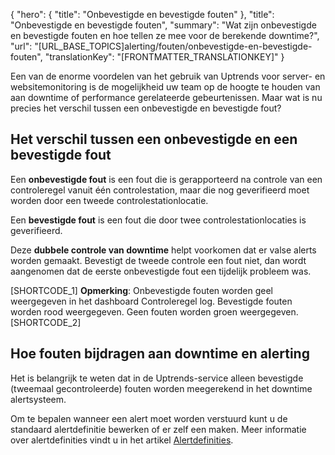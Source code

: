 {
  "hero": {
    "title": "Onbevestigde en bevestigde fouten"
  },
  "title": "Onbevestigde en bevestigde fouten",
  "summary": "Wat zijn onbevestigde en bevestigde fouten en hoe tellen ze mee voor de berekende downtime?",
  "url": "[URL_BASE_TOPICS]alerting/fouten/onbevestigde-en-bevestigde-fouten",
  "translationKey": "[FRONTMATTER_TRANSLATIONKEY]"
}

Een van de enorme voordelen van het gebruik van Uptrends voor server- en websitemonitoring is de mogelijkheid uw team op de hoogte te houden van aan downtime of performance gerelateerde gebeurtenissen. Maar wat is nu precies het verschil tussen een onbevestigde en bevestigde fout?

## Het verschil tussen een onbevestigde en een bevestigde fout

Een **onbevestigde fout** is een fout die is gerapporteerd na controle van een controleregel vanuit één controlestation, maar die nog geverifieerd moet worden door een tweede controlestationlocatie.

Een **bevestigde fout** is een fout die door twee controlestationlocaties is geverifieerd.

Deze **dubbele controle van downtime** helpt voorkomen dat er valse alerts worden gemaakt. Bevestigt de tweede controle een fout niet, dan wordt aangenomen dat de eerste onbevestigde fout een tijdelijk probleem was.

[SHORTCODE_1]
**Opmerking**: Onbevestigde fouten worden geel weergegeven in het dashboard Controleregel log. Bevestigde fouten worden rood weergegeven. Geen fouten worden groen weergegeven.
[SHORTCODE_2]

## Hoe fouten bijdragen aan downtime en alerting

Het is belangrijk te weten dat in de Uptrends-service alleen bevestigde (tweemaal gecontroleerde) fouten worden meegerekend in het downtime alertsysteem.

Om te bepalen wanneer een alert moet worden verstuurd kunt u de standaard alertdefinitie bewerken of er zelf een maken. Meer informatie over alertdefinities vindt u in het artikel [Alertdefinities]([LINK_URL_1]).
